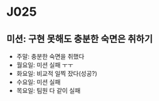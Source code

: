 # J025
## 미션: 구현 못해도 충분한 숙면은 취하기

- 주말: 충분한 숙면을 취했다
- 월요일: 미션 실패 ㅜㅜ
- 화요일: 비교적 일찍 잤다(성공?)
- 수요일: 미션 실패
- 목요일: 팀원 다 같이 실패
